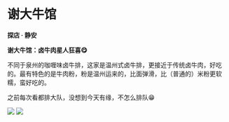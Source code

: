 # 谢大牛馆

**探店 · 静安**

**谢大牛馆：卤牛肉星人狂喜😋**

不同于泉州的咖喱味卤牛排，这家是温州式卤牛排，更接近于传统卤牛肉，好吃的。最有特色的是牛肉粉，粉是温州运来的，比面弹滑，比（普通的）米粉更软糯，蛮好吃的。

之前每次看都排大队，没想到今天有缘，不怎么排队😁

![](XieDaNiuGuan1.jpg) 
![](XieDaNiuGuan2.jpg) 
